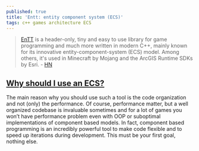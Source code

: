 ```yaml
---
published: true
title: 'Entt: entity component system (ECS)'
tags: c++ games architecture ECS
---
```

> [EnTT](https://github.com/skypjack/entt) is a header-only, tiny and easy to use library for game programming and much more written in modern C++, mainly known for its innovative entity-component-system (ECS) model.
Among others, it's used in Minecraft by Mojang and the ArcGIS Runtime SDKs by Esri. - [HN](https://news.ycombinator.com/item?id=23128702)

## [Why should I use an ECS?](https://skypjack.github.io/2019-02-14-ecs-baf-part-1/)
The main reason why you should use such a tool is the code organization and not (only) the performance. Of course, performance matter, but a well organized codebase is invaluable sometimes and for a lot of games you won’t have performance problem even with OOP or suboptimal implementations of component based models.
In fact, component based programming is an incredibly powerful tool to make code flexible and to speed up iterations during development. This must be your first goal, nothing else.
